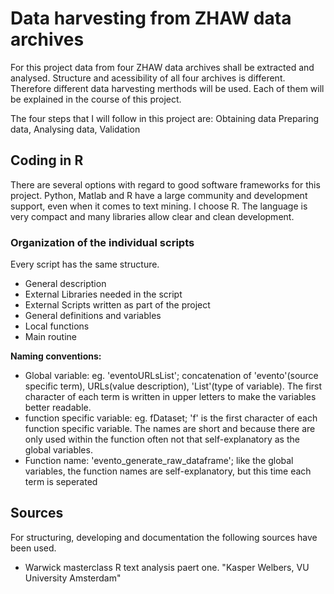 # Data harvesting from ZHAW data archives
For this project data from four ZHAW data archives shall be extracted and analysed.
Structure and acessibility of all four archives is different. Therefore different data harvesting merthods will be used. Each of them will be explained
in the course of this project.

The four steps that I will follow in this project are: Obtaining data Preparing data, Analysing data, Validation

## Coding in R
There are several options with regard to good software frameworks for this project. Python, Matlab and R have a large community and development support, even when it comes to text mining. I choose R. The language is very compact and many libraries allow clear and clean development.

### Organization of the individual scripts
Every script has the same structure.
- General description 
- External Libraries needed in the script
- External Scripts written as part of the project
- General definitions and variables
- Local functions
- Main routine

**Naming conventions:** 
- Global variable: eg. 'eventoURLsList'; concatenation of 'evento'(source specific term), URLs(value description), 'List'(type of variable). The first character of each term is written in upper letters to make the variables better readable.  
- function specific variable: eg. fDataset; 'f' is the first character of each function specific variable. The names are short and because there are only used within the function often not that self-explanatory as the global variables.
- Function name: 'evento_generate_raw_dataframe'; like the global variables, the function names are self-explanatory, but this time each term is seperated


## Sources

For structuring, developing and documentation the following sources have been used. 
- Warwick masterclass R text analysis paert one. "Kasper Welbers, VU University Amsterdam"
